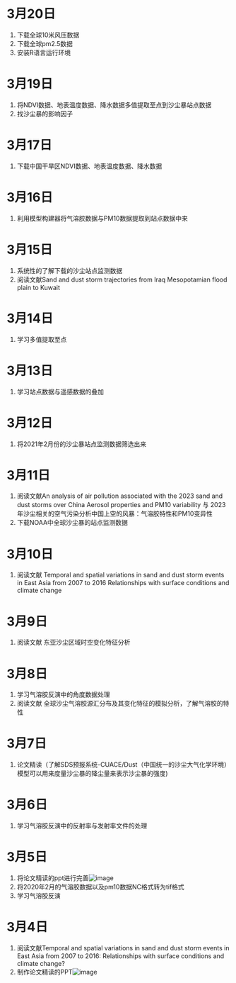 # 3月20日
1. 下载全球10米风压数据
2. 下载全球pm2.5数据
3. 安装R语言运行环境
# 3月19日
1. 将NDVI数据、地表温度数据、降水数据多值提取至点到沙尘暴站点数据
2. 找沙尘暴的影响因子
   
# 3月17日
1. 下载中国干旱区NDVI数据、地表温度数据、降水数据
   
# 3月16日
1. 利用模型构建器将气溶胶数据与PM10数据提取到站点数据中来
   
# 3月15日
1. 系统性的了解下载的沙尘站点监测数据
2. 阅读文献Sand and dust storm trajectories from Iraq Mesopotamian flood plain to Kuwait
   
# 3月14日
1. 学习多值提取至点
   
# 3月13日
1. 学习站点数据与遥感数据的叠加
   
# 3月12日
1. 将2021年2月份的沙尘暴站点监测数据筛选出来
   
# 3月11日
1. 阅读文献An analysis of air pollution associated with the 2023 sand and dust storms over China Aerosol properties and PM10 variability 与 2023 年沙尘相关的空气污染分析中国上空的风暴：气溶胶特性和PM10变异性 
2. 下载NOAA中全球沙尘暴的站点监测数据 

# 3月10日
1. 阅读文献 Temporal and spatial variations in sand and dust storm events in East  Asia from 2007 to 2016 Relationships with surface conditions and climate change

# 3月9日
1.  阅读文献 东亚沙尘区域时空变化特征分析

# 3月8日
1. 学习气溶胶反演中的角度数据处理
2. 阅读文献 全球沙尘气溶胶源汇分布及其变化特征的模拟分析，了解气溶胶的特性

# 3月7日
1. 论文精读（了解SDS预报系统-CUACE/Dust（中国统一的沙尘大气化学环境）模型可以用来度量沙尘暴的降尘量来表示沙尘暴的强度)
   
# 3月6日
1. 学习气溶胶反演中的反射率与发射率文件的处理
   
# 3月5日
1. 将论文精读的ppt进行完善![image](https://github.com/CityGIS-lzjtu/PLAN/assets/160741621/5e9ab79f-d635-4add-b450-7fac81343ecc)<br>
2. 将2020年2月的气溶胶数据以及pm10数据NC格式转为tif格式<br>
3. 学习气溶胶反演

# 3月4日
1. 阅读文献Temporal and spatial variations in sand and dust storm events in East Asia from 2007 to 2016: Relationships with surface conditions and climate change?<br>
2. 制作论文精读的PPT![image](https://github.com/CityGIS-lzjtu/PLAN/assets/160741621/e9c839aa-c2fd-4ec3-b638-986fa63a8515)
   






